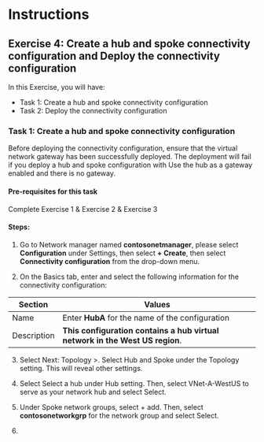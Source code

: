 # Instructions

## Exercise 4: Create a hub and spoke connectivity configuration and Deploy the connectivity configuration

In this Exercise, you will have:

  + Task 1: Create a hub and spoke connectivity configuration
  + Task 2: Deploy the connectivity configuration

### Task 1: Create a hub and spoke connectivity configuration

Before deploying the connectivity configuration, ensure that the virtual network gateway has been successfully deployed. The deployment will fail if you deploy a hub and spoke configuration with Use the hub as a gateway enabled and there is no gateway.

#### Pre-requisites for this task

Complete Exercise 1 & Exercise 2 & Exercise 3

#### Steps:

1. Go to Network manager named **contosonetmanager**, please select **Configuration** under Settings, then select **+ Create**, then select **Connectivity configuration** from the drop-down menu.

2. On the Basics tab, enter and select the following information for the connectivity configuration:

  | Section | Values |
  | ------- | ------ |
  | Name| Enter **HubA** for the name of the configuration |
  | Description | **This configuration contains a hub virtual network in the West US region**. |
  
3. Select Next: Topology >. Select Hub and Spoke under the Topology setting. This will reveal other settings.

4. Select Select a hub under Hub setting. Then, select VNet-A-WestUS to serve as your network hub and select Select.

5. Under Spoke network groups, select + add. Then, select **contosonetworkgrp** for the network group and select Select.

6. 

